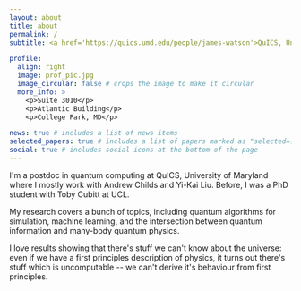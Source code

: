```yaml
---
layout: about
title: about
permalink: /
subtitle: <a href='https://quics.umd.edu/people/james-watson'>QuICS, University of Maryland</a>. Previously <a href='https://quantum.cs.ucl.ac.uk/people/'>UCL</a>. 

profile:
  align: right
  image: prof_pic.jpg
  image_circular: false # crops the image to make it circular
  more_info: >
    <p>Suite 3010</p>
    <p>Atlantic Building</p>
    <p>College Park, MD</p>

news: true # includes a list of news items
selected_papers: true # includes a list of papers marked as "selected={true}"
social: true # includes social icons at the bottom of the page
---
```


I'm a postdoc in quantum computing at QuICS, University of Maryland where I mostly work with Andrew Childs and Yi-Kai Liu. Before, I was a PhD student with Toby Cubitt at UCL.

My research covers a bunch of topics, including quantum algorithms for simulation, machine learning, and the intersection between quantum information and many-body quantum physics.

I love results showing that there's stuff we can't know about the universe: even if we have a first principles description of physics, it turns out there's stuff which is uncomputable -- we can't derive it's behaviour from first principles.